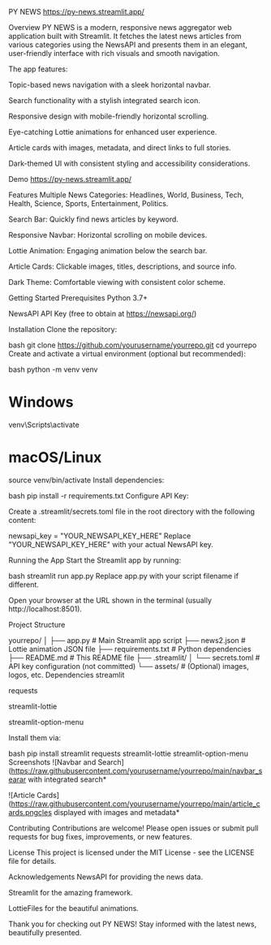 PY NEWS
https://py-news.streamlit.app/

Overview
PY NEWS is a modern, responsive news aggregator web application built with Streamlit. It fetches the latest news articles from various categories using the NewsAPI and presents them in an elegant, user-friendly interface with rich visuals and smooth navigation.

The app features:

Topic-based news navigation with a sleek horizontal navbar.

Search functionality with a stylish integrated search icon.

Responsive design with mobile-friendly horizontal scrolling.

Eye-catching Lottie animations for enhanced user experience.

Article cards with images, metadata, and direct links to full stories.

Dark-themed UI with consistent styling and accessibility considerations.

Demo
https://py-news.streamlit.app/

Features
Multiple News Categories: Headlines, World, Business, Tech, Health, Science, Sports, Entertainment, Politics.

Search Bar: Quickly find news articles by keyword.

Responsive Navbar: Horizontal scrolling on mobile devices.

Lottie Animation: Engaging animation below the search bar.

Article Cards: Clickable images, titles, descriptions, and source info.

Dark Theme: Comfortable viewing with consistent color scheme.

Getting Started
Prerequisites
Python 3.7+

NewsAPI API Key (free to obtain at https://newsapi.org/)

Installation
Clone the repository:

bash
git clone https://github.com/yourusername/yourrepo.git
cd yourrepo
Create and activate a virtual environment (optional but recommended):

bash
python -m venv venv
# Windows
venv\Scripts\activate
# macOS/Linux
source venv/bin/activate
Install dependencies:

bash
pip install -r requirements.txt
Configure API Key:

Create a .streamlit/secrets.toml file in the root directory with the following content:


newsapi_key = "YOUR_NEWSAPI_KEY_HERE"
Replace "YOUR_NEWSAPI_KEY_HERE" with your actual NewsAPI key.

Running the App
Start the Streamlit app by running:

bash
streamlit run app.py
Replace app.py with your script filename if different.

Open your browser at the URL shown in the terminal (usually http://localhost:8501).

Project Structure

yourrepo/
│
├── app.py                # Main Streamlit app script
├── news2.json            # Lottie animation JSON file
├── requirements.txt      # Python dependencies
├── README.md             # This README file
├── .streamlit/
│   └── secrets.toml      # API key configuration (not committed)
└── assets/               # (Optional) images, logos, etc.
Dependencies
streamlit

requests

streamlit-lottie

streamlit-option-menu

Install them via:

bash
pip install streamlit requests streamlit-lottie streamlit-option-menu
Screenshots
![Navbar and Search](https://raw.githubusercontent.com/yourusername/yourrepo/main/navbar_searar with integrated search*

![Article Cards](https://raw.githubusercontent.com/yourusername/yourrepo/main/article_cards.pngcles displayed with images and metadata*

Contributing
Contributions are welcome! Please open issues or submit pull requests for bug fixes, improvements, or new features.

License
This project is licensed under the MIT License - see the LICENSE file for details.

Acknowledgements
NewsAPI for providing the news data.

Streamlit for the amazing framework.

LottieFiles for the beautiful animations.



Thank you for checking out PY NEWS!
Stay informed with the latest news, beautifully presented.
